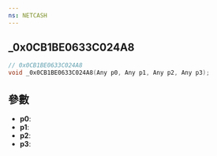 ```yaml
---
ns: NETCASH
---
```

## _0x0CB1BE0633C024A8

```c
// 0x0CB1BE0633C024A8
void _0x0CB1BE0633C024A8(Any p0, Any p1, Any p2, Any p3);
```


## 參數
* **p0**: 
* **p1**: 
* **p2**: 
* **p3**: 

